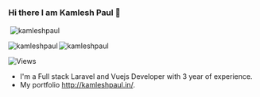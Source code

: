 ### Hi there I am Kamlesh Paul 👋

<p>&nbsp;<img align="center" src="https://github-readme-stats.vercel.app/api?username=kamleshpaul&show_icons=true&locale=en" alt="kamleshpaul" /></p>

<p><img align="left" src="https://github-readme-stats.vercel.app/api/top-langs?username=kamleshpaul&show_icons=true&locale=en&layout=compact" alt="kamleshpaul" /></p>


<p><img align="center" src="https://github-readme-streak-stats.herokuapp.com/?user=kamleshpaul&" alt="kamleshpaul" /></p>

![Views](https://komarev.com/ghpvc/?username=kamleshpaul)


-  I'm a Full stack Laravel and Vuejs Developer with 3 year of experience.
-  My portfolio http://kamleshpaul.in/.

